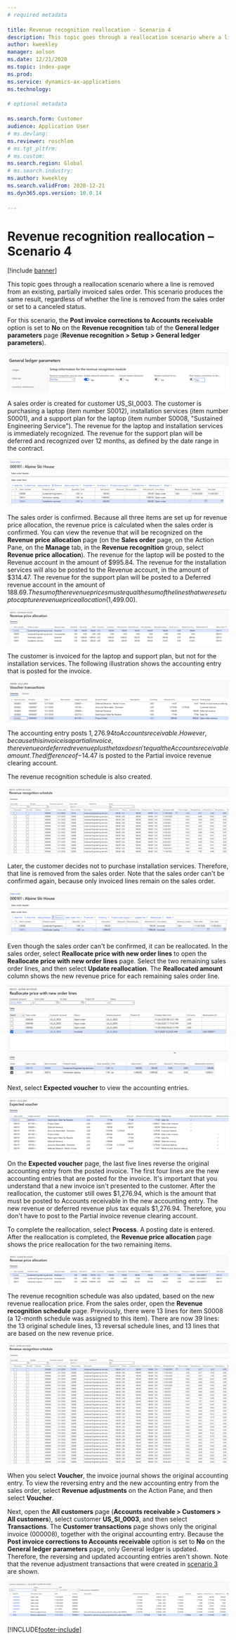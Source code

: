 ```yaml
---
# required metadata

title: Revenue recognition reallocation - Scenario 4
description: This topic goes through a reallocation scenario where a line is removed from an existing, partially invoiced sales order. This scenario produces the same result, regardless of whether the line is removed from the sales order or set to a canceled status.
author: kweekley
manager: aolson
ms.date: 12/21/2020
ms.topic: index-page
ms.prod: 
ms.service: dynamics-ax-applications
ms.technology: 

# optional metadata

ms.search.form: Customer
audience: Application User
# ms.devlang: 
ms.reviewer: roschlom
# ms.tgt_pltfrm: 
# ms.custom: 
ms.search.region: Global 
# ms.search.industry: 
ms.author: kweekley
ms.search.validFrom: 2020-12-21
ms.dyn365.ops.version: 10.0.14

---
```


# Revenue recognition reallocation – Scenario 4

[!include [banner](../includes/banner.md)]

This topic goes through a reallocation scenario where a line is removed from an existing, partially invoiced sales order. This scenario produces the same result, regardless of whether the line is removed from the sales order or set to a canceled status.

For this scenario, the **Post invoice corrections to Accounts receivable** option is set to **No** on the **Revenue recognition** tab of the **General ledger parameters** page (**Revenue recognition \> Setup \> General ledger parameters**).

[![Post invoice corrections to Accounts receivable option set to No](./media/37_rev-rec-scenarios.png)](./media/37_rev-rec-scenarios.png)

A sales order is created for customer US\_SI\_0003. The customer is purchasing a laptop (item number S0012), installation services (item number S0001), and a support plan for the laptop (item number S0008, "Sustained Engineering Service"). The revenue for the laptop and installation services is immediately recognized. The revenue for the support plan will be deferred and recognized over 12 months, as defined by the date range in the contract.

[![Sales order lines for the laptop, installation services, and support plan](./media/38_rev-rec-scenarios.png)](./media/38_rev-rec-scenarios.png)

The sales order is confirmed. Because all three items are set up for revenue price allocation, the revenue price is calculated when the sales order is confirmed. You can view the revenue that will be recognized on the **Revenue price allocation** page (on the **Sales order** page, on the Action Pane, on the **Manage** tab, in the **Revenue recognition** group, select **Revenue price allocation**). The revenue for the laptop will be posted to the Revenue account in the amount of $995.84. The revenue for the installation services will also be posted to the Revenue account, in the amount of $314.47. The revenue for the support plan will be posted to a Deferred revenue account in the amount of $188.69. The sum of the revenue prices must equal the sum of the lines that were set up to capture revenue price allocation ($1,499.00).

[![Revenue price allocation page](./media/39_rev-rec-scenarios.png)](./media/39_rev-rec-scenarios.png)

The customer is invoiced for the laptop and support plan, but not for the installation services. The following illustration shows the accounting entry that is posted for the invoice.

[![Accounting entry for the invoiced sales order](./media/40_rev-rec-scenarios.png)](./media/40_rev-rec-scenarios.png)

The accounting entry posts $1,276.94 to Accounts receivable. However, because this invoice is a partial invoice, the revenue or deferred revenue plus the tax doesn't equal the Accounts receivable amount. The difference of -$14.47 is posted to the Partial invoice revenue clearing account.

The revenue recognition schedule is also created.

[![Revenue recognition schedule page for the partial invoice](./media/41_rev-rec-scenarios.png)](./media/41_rev-rec-scenarios.png)

Later, the customer decides not to purchase installation services. Therefore, that line is removed from the sales order. Note that the sales order can't be confirmed again, because only invoiced lines remain on the sales order.

[![Sales order after the line for installation services is removed](./media/42_rev-rec-scenarios.png)](./media/42_rev-rec-scenarios.png)

Even though the sales order can't be confirmed, it can be reallocated. In the sales order, select **Reallocate price with new order lines** to open the **Reallocate price with new order lines** page. Select the two remaining sales order lines, and then select **Update reallocation**. The **Reallocated amount** column shows the new revenue price for each remaining sales order line.

[![New revenue prices on the Reallocate price with new order lines page](./media/43_rev-rec-scenarios.png)](./media/43_rev-rec-scenarios.png)

Next, select **Expected voucher** to view the accounting entries.

[![Accounting entries on the Expected voucher page](./media/44_rev-rec-scenarios.png)](./media/44_rev-rec-scenarios.png)

On the **Expected voucher** page, the last five lines reverse the original accounting entry from the posted invoice. The first four lines are the new accounting entries that are posted for the invoice. It's important that you understand that a new invoice isn't presented to the customer. After the reallocation, the customer still owes $1,276.94, which is the amount that must be posted to Accounts receivable in the new accounting entry. The new revenue or deferred revenue plus tax equals $1,276.94. Therefore, you don't have to post to the Partial invoice revenue clearing account.

To complete the reallocation, select **Process**. A posting date is entered. After the reallocation is completed, the **Revenue price allocation** page shows the price reallocation for the two remaining items.

[![Price reallocation for the remaining items on the Revenue price allocation page](./media/45_rev-rec-scenarios.png)](./media/45_rev-rec-scenarios.png)

The revenue recognition schedule was also updated, based on the new revenue reallocation price. From the sales order, open the **Revenue recognition schedule** page. Previously, there were 13 lines for item S0008 (a 12-month schedule was assigned to this item). There are now 39 lines: the 13 original schedule lines, 13 reversal schedule lines, and 13 lines that are based on the new revenue price.

[![Updated Revenue recognition schedule page with 39 lines for item S0008](./media/46_rev-rec-scenarios.png)](./media/46_rev-rec-scenarios.png)

When you select **Voucher**, the invoice journal shows the original accounting entry. To view the reversing entry and the new accounting entry from the sales order, select **Revenue adjustments** on the Action Pane, and then select **Voucher**.

Next, open the **All customers** page (**Accounts receivable \> Customers \> All customers**), select customer **US\_SI\_0003**, and then select **Transactions**. The **Customer transactions** page shows only the original invoice (000008), together with the original accounting entry. Because the **Post invoice corrections to Accounts receivable** option is set to **No** on the **General ledger parameters** page, only General ledger is updated. Therefore, the reversing and updated accounting entries aren't shown. Note that the revenue adjustment transactions that were created in [scenario 3](rev-rec-reallocation-scenario-3.md) are shown.

[![Original accounting entry on the Customer transactions page](./media/47_rev-rec-scenarios.png)](./media/47_rev-rec-scenarios.png)


[!INCLUDE[footer-include](../../includes/footer-banner.md)]